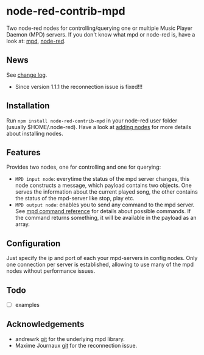 # node-red-contrib-mpd
Two node-red nodes for controlling/querying one or multiple Music Player Daemon (MPD) servers.
If you don't know what mpd or node-red is, have a look at: [mpd](http://www.musicpd.org/), [node-red](http://nodered.org/).

## News
See [change log](https://github.com/cinhcet/node-red-contrib-mpd/blob/master/CHANGELOG.md).
- Since version 1.1.1 the reconnection issue is fixed!!!

## Installation
Run `npm install node-red-contrib-mpd` in your node-red user folder (usually $HOME/.node-red).
Have a look at [adding nodes](http://nodered.org/docs/getting-started/adding-nodes.html) for more details about installing nodes.

## Features
Provides two nodes, one for controlling and one for querying:
- ```MPD input node```: everytime the status of the mpd server changes, this node constructs
a message, which payload contains two objects. One serves the information about the current played song,
  the other contains the status of the mpd-server like stop, play etc.
- ```MPD output node```: enables you to send any command to the mpd server. 
See [mpd command reference](http://www.musicpd.org/doc/protocol/command_reference.html) for details about possible commands.
If the command returns something, it will be available in the payload as an array.
 
## Configuration
Just specify the ip and port of each your mpd-servers in config nodes. Only one connection per server is established, allowing to use many of the mpd nodes without performance issues.
 
## Todo
- [ ] examples

## Acknowledgements
- andrewrk [git](https://github.com/andrewrk/mpd.js) for the underlying mpd library.
- Maxime Journaux [git](https://github.com/zeitungen) for the reconnection issue. 
